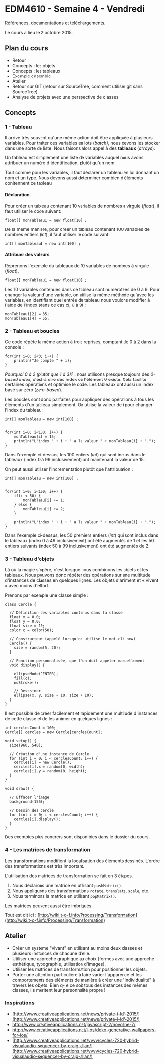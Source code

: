 EDM4610 - Semaine 4 - Vendredi
=======

Références, documentations et téléchargements.

Le cours a lieu le 2 octobre 2015.

## Plan du cours

- Retour 
- Concepts : les objets
- Concepts : les tableaux
- Exemple ensemble
- Atelier
- Retour sur GIT (retour sur SourceTree, comment utiliser git sans SourceTree).
- Analyse de projets avec une perspective de classes

## Concepts

### 1 - Tableau

Il arrive très souvent qu'une même action doit être appliquée à plusieurs variables. Pour traiter ces variables en lots (*batch)*, nous devons les stocker dans une sorte de liste. Nous faisons alors appel à des **tableaux** (*arrays*).

Un tableau est simplement une liste de variables auquel nous avons attribuer un numéro d'identification, plutôt qu'un nom.

Tout comme pour les variables, il faut déclarer un tableau en lui donnant un nom et un type. Nous devons aussi déterminer combien d'éléments conitennent ce tableau


#### Déclaration

Pour créer un tableau contenant 10 variables de nombres à virgule (*float*), il faut utiliser le code suivant:

```
float[] monTableau1 = new float[10] ;
```

De la même manière, pour créer un tableau contenant 100 variables de nombres entiers (*int*), il faut utiliser le code suivant:

```
int[] monTableau1 = new int[100] ;
```

#### Attribuer des valeurs

Reprenons l'exemple du tableaux de 10 variables de nombres à virgule (*float*).

```
float[] monTableau1 = new float[10] ;
```

Les 10 variables contenues dans ce tableau sont numérotées de 0 à 9. Pour changer la valeur d'une variable, on utilise la même méthode qu'avec les variables, en identifiant quel entrée du tableau nous voulons modifier à l'aide de l'index (dans ce cas ci, 0 à 9) :

```
monTableau1[2] = 35;
monTableau1[4] = 55;
```

### 2 - Tableau et boucles

Ce code répéte la même action à trois reprises, comptant de 0 à 2 dans la console :

```
for(int i=0; i<3; i++) {
	println("Je compte " + i);
}
```

*Pourquoi 0 à 2 (plutôt que 1 à 3)?* : nous utilisons presque toujours des *0-based index*, c'est-à dire des index où l'élément 0 existe. Cela facilite certaines opérations et optimise le code. Les tableaux ont aussi un index basé sur zéro (*zero-based*).

Les boucles sont donc parfaites pour appliquer des opérations à tous les éléments d'un tableau simplement. On utilise la valeur de i pour changer l'index du tableau :

```
int[] monTableau = new int[100] ;


for(int i=0; i<100; i++) {
	monTableau[i] = 15;
	println("L'index " + i + " a la valeur " + monTableau[i] + ".");
}
```

Dans l'exemple ci-dessus, les 100 entiers (*int*) qui sont inclus dans le tableaux (index 0 à 99 inclusivement) ont maintenant la valeur de 15.

On peut aussi utiliser l'incrementation plutôt que l'attribuation :

```
int[] monTableau = new int[100] ;


for(int i=0; i<100; i++) {
	if(i < 50) {
		monTableau[i] += 1;
	} else {
		monTableau[i] += 2;
	}
	
	println("L'index " + i + " a la valeur " + monTableau[i] + ".");
}
```


Dans l'exemple ci-dessus, les 50 premiers entiers (*int*) qui sont inclus dans le tableaux (index 0 à 49 inclusivement) ont été augmentés de 1 et les 50 entiers suivants (index 50 à 99 inclusivement) ont été augmentés de 2.


### 3 - Tableau d'objets

Là où la magie s'opère, c'est lorsque nous combinons les objets et les tableaux. Nous pouvons donc répéter des opérations sur une multitude d'instances de classes en quelques lignes. Les objets s'animent et « vivent » avec moins d'effort.

Prenons par exemple une classe simple :

```
class Cercle {

  // Définition des variables contenus dans la classe
  float x = 0.0;
  float y = 0.0;
  float size = 10;
  color c = color(50);

  // Constructeur (appelé lorsqu'on utilise le mot-clé new)
  Cercle() {
    size = random(5, 20);
  }

  // Fonction personnalisée, que l'on doit appeler manuellement
  void display() {

    ellipseMode(CENTER);
    fill(c);
    noStroke();

    // Desssiner 
    ellipse(x, y, size + 10, size + 10);
  }
}
```

Il est possible de créer facilement et rapidement une multitude d'instances de cette classe et de les animer en quelques lignes :


```
int cerclesCount = 100;
Cercle[] cercles = new Cercle[cerclesCount];

void setup() {
  size(960, 540);

  // Création d'une instance de Cercle
  for (int i = 0; i < cerclesCount; i++) {
    cercles[i] = new Cercle();
    cercles[i].x = random(0, width);
    cercles[i].y = random(0, height);
  }
}

void draw() {

  // Effacer l'image
  background(155);
  
  // Dessin des cercle
  for (int i = 0; i < cerclesCount; i++) {
    cercles[i].display();
  }
}
```

Des exemples plus concrets sont disponibles dans le dossier du cours.


### 4 - Les matrices de transformation

Les transformations modifient la localisation des éléments dessinés. L'ordre des transformations est très important.

L'utilisation des matrices de transformation se fait en 3 étapes.

1. Nous déclarons une matrice en utilisant `pushMatrix()`.
2. Nous appliquons des transformations `rotate`, `translate`, `scale`, etc.
3. Nous terminons la matrice en utilisant `popMatrix()`. 

Les matrices peuvent aussi être imbriqués.

Tout est dit ici : [http://wiki.t-o-f.info/Processing/Transformation](http://wiki.t-o-f.info/Processing/Transformation)




## Atelier

- Créer un système "vivant" en utilisant au moins deux classes et plusieurs instances de chacune d'elle.
- Utiliser une approche graphique au choix (formes avec une approche esthétique, typographie, utilisation d'images).
- Utiliser les matrices de transformation pour positionner les objets.
- Porter une attention particulière à faire varier l'apparence et les comportements des éléments de manière à créer une "individualité" à travers les objets. Bien q- e ce soit tous des instances des mêmes classes, ils méritent leur personnalité propre !

### Inspirations

- [http://www.creativeapplications.net/news/private-i-ldf-2015/](http://www.creativeapplications.net/news/private-i-ldf-2015/)
- [http://www.creativeapplications.net/javascript-2/novoline-7/
](http://www.creativeapplications.net/javascript-2/novoline-7/)
- [http://www.creativeapplications.net/i-os/deko-generative-wallpapers-for-ios/
](http://www.creativeapplications.net/i-os/deko-generative-wallpapers-for-ios/)
- [http://www.creativeapplications.net/vvvv/cycles-720-hybrid-visualaudio-sequencer-by-craig-allan/](http://www.creativeapplications.net/vvvv/cycles-720-hybrid-visualaudio-sequencer-by-craig-allan/)